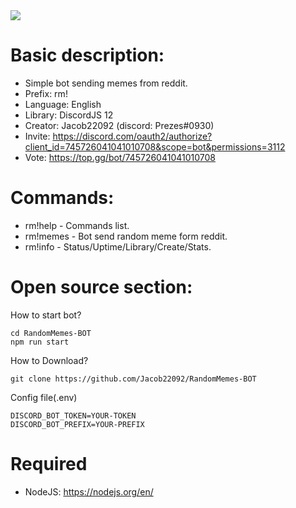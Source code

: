 <img src="https://dev-bot.xyz/images/bot.pngg">

# Basic description:
- Simple bot sending memes from reddit.
- Prefix: rm!
- Language: English
- Library: DiscordJS 12
- Creator: Jacob22092 (discord: Prezes#0930)
- Invite: https://discord.com/oauth2/authorize?client_id=745726041041010708&scope=bot&permissions=3112
- Vote: https://top.gg/bot/745726041041010708

# Commands:
- rm!help - Commands list.
- rm!memes - Bot send random meme form reddit.
- rm!info - Status/Uptime/Library/Create/Stats.

# Open source section:

How to start bot?
```
cd RandomMemes-BOT
npm run start
```
How to Download?
```
git clone https://github.com/Jacob22092/RandomMemes-BOT
```
Config file(.env)
```
DISCORD_BOT_TOKEN=YOUR-TOKEN
DISCORD_BOT_PREFIX=YOUR-PREFIX
```
# Required
- NodeJS: https://nodejs.org/en/
